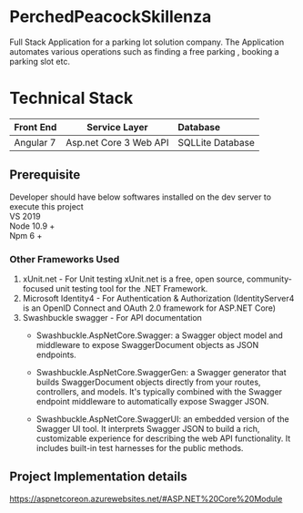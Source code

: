 # PerchedPeacockSkillenza
Full Stack Application for a parking lot solution company. The Application automates various operations such as finding a free parking , booking a parking slot etc.

# Technical Stack

  | Front End | Service Layer | Database| 
  |-----------|:-------------:|:--------|
  | Angular 7  | Asp.net Core 3 Web API|SQLLite Database |  
  
 ## Prerequisite 
  Developer should have below softwares installed on the dev server to execute this project <br/>
    VS 2019 <br/>
    Node 10.9 + <br/>
    Npm 6 + 
  
  ### Other Frameworks Used 
  1. xUnit.net - For Unit testing 
    xUnit.net is a free, open source, community-focused unit testing tool for the .NET Framework.
  2. Microsoft Identity4 - For Authentication & Authorization (IdentityServer4 is an OpenID Connect and OAuth 2.0 framework for ASP.NET Core)
  3.  Swashbuckle swagger - For API documentation  
      * Swashbuckle.AspNetCore.Swagger: a Swagger object model and middleware to expose SwaggerDocument objects as JSON endpoints.

      * Swashbuckle.AspNetCore.SwaggerGen: a Swagger generator that builds SwaggerDocument objects directly from your routes, controllers,    and models. It's typically combined with the Swagger endpoint middleware to automatically expose Swagger JSON.

      * Swashbuckle.AspNetCore.SwaggerUI: an embedded version of the Swagger UI tool. It interprets Swagger JSON to build a rich, customizable        experience for describing the web API functionality. It includes built-in test harnesses for the public methods.
   
  ## Project Implementation details 
   
https://aspnetcoreon.azurewebsites.net/#ASP.NET%20Core%20Module
